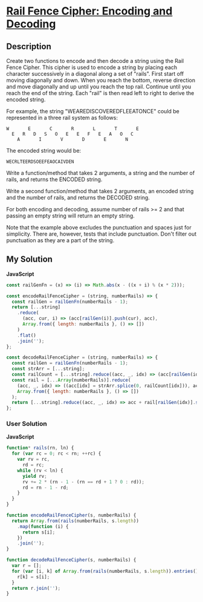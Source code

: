 # [Rail Fence Cipher: Encoding and Decoding](https://www.codewars.com/kata/58c5577d61aefcf3ff000081)

## Description

Create two functions to encode and then decode a string using the Rail Fence Cipher. This cipher is used to encode a string by placing each character successively in a diagonal along a set of "rails". First start off moving diagonally and down. When you reach the bottom, reverse direction and move diagonally and up until you reach the top rail. Continue until you reach the end of the string. Each "rail" is then read left to right to derive the encoded string.

For example, the string "WEAREDISCOVEREDFLEEATONCE" could be represented in a three rail system as follows:

```
W       E       C       R       L       T       E
  E   R   D   S   O   E   E   F   E   A   O   C
    A       I       V       D       E       N
```

The encoded string would be:

```
WECRLTEERDSOEEFEAOCAIVDEN
```

Write a function/method that takes 2 arguments, a string and the number of rails, and returns the ENCODED string.

Write a second function/method that takes 2 arguments, an encoded string and the number of rails, and returns the DECODED string.

For both encoding and decoding, assume number of rails >= 2 and that passing an empty string will return an empty string.

Note that the example above excludes the punctuation and spaces just for simplicity. There are, however, tests that include punctuation. Don't filter out punctuation as they are a part of the string.

## My Solution

**JavaScript**

```js
const railGenFn = (x) => (i) => Math.abs(x - ((x + i) % (x * 2)));

const encodeRailFenceCipher = (string, numberRails) => {
  const railGen = railGenFn(numberRails - 1);
  return [...string]
    .reduce(
      (acc, cur, i) => (acc[railGen(i)].push(cur), acc),
      Array.from({ length: numberRails }, () => [])
    )
    .flat()
    .join('');
};

const decodeRailFenceCipher = (string, numberRails) => {
  const railGen = railGenFn(numberRails - 1);
  const strArr = [...string];
  const railCount = [...string].reduce((acc, _, idx) => (acc[railGen(idx)]++, acc), Array(numberRails).fill(0));
  const rail = [...Array(numberRails)].reduce(
    (acc, _, idx) => ((acc[idx] = strArr.splice(0, railCount[idx])), acc),
    Array.from({ length: numberRails }, () => [])
  );
  return [...string].reduce((acc, _, idx) => acc + rail[railGen(idx)].shift(), '');
};
```

### User Solution

**JavaScript**

```js
function* rails(rn, ln) {
  for (var rc = 0; rc < rn; ++rc) {
    var rv = rc,
      rd = rc;
    while (rv < ln) {
      yield rv;
      rv += 2 * (rn - 1 - (rn == rd + 1 ? 0 : rd));
      rd = rn - 1 - rd;
    }
  }
}

function encodeRailFenceCipher(s, numberRails) {
  return Array.from(rails(numberRails, s.length))
    .map(function (i) {
      return s[i];
    })
    .join('');
}

function decodeRailFenceCipher(s, numberRails) {
  var r = [];
  for (var [i, k] of Array.from(rails(numberRails, s.length)).entries()) {
    r[k] = s[i];
  }
  return r.join('');
}
```
